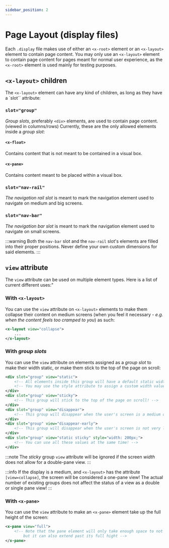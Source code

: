```yaml
---
sidebar_position: 2
---
```


# Page Layout (display files)

Each `.display` file makes use of either an `<x-root>` element or an `<x-layout>` element to contain page content.
You may only use an `<x-layout>` element to contain page content for pages meant for normal user experience, as
the `<x-root>` element is used mainly for testing purposes.

## `<x-layout>` children

The `<x-layout>` element can have any kind of children, as long as they have a `slot`` attribute:

### `slot="group"`

*Group slots*, preferably `<div>` elements, are used to contain page content. (viewed in columns/rows)
Currently, these are the only allowed elements inside a *group slot*:

#### `<x-float>`

Contains content that is not meant to be contained in a visual box.

#### `<x-pane>`

Contains content meant to be placed within a visual box.

### `slot="nav-rail"`

*The navigation rail slot* is meant to mark the navigation element used to navigate on medium and big screens.

### `slot="nav-bar"`

*The navigation bar slot* is meant to mark the navigation element used to navigate on small screens.

:::warning
Both the `nav-bar` slot and the `nav-rail` slot's elements are filled into their proper positions.
Never define your own custom dimensions for said elements.
:::

## `view` attribute

The `view` attribute can be used on multiple element types. Here is a list of current different uses:"

### With `<x-layout>`

You can use the `view` attribute on `<x-layout>` elements to make them collapse their content on medium screens
(when you feel it necessary - *e.g. when the content feels too cramped to you*) as such:

```xml
<x-layout view="collapse">
    ...
</x-layout>
```

### With *group slots*

You can use the `view` attribute on elements assigned as a *group slot* to make their width static, or make them stick
to the top of the page on scroll:

```xml
<div slot="group" view="static">
    <!-- All elements inside this group will have a default static width -->
    <!-- You may use the style attribute to assign a custom width value!  -->
</div>
<div slot="group" view="sticky">
    <!-- This group will stick to the top of the page on scroll! -->
</div>
<div slot="group" view="disappear">
    <!-- This group will disappear when the user's screen is a medium or smaller! -->
</div>
<div slot="group" view="disappear-early">
    <!-- This group will disappear when the user's screen is not very large! -->
</div>
<div slot="group" view="static sticky" style="width: 200px;">
    <!-- You can use all these values at the same time! -->
</div>
```

:::note
The *sticky* group `view` attribute will be ignored if the screen *width* does not allow for a double-pane view.
:::

:::info
If the display is a medium, and `<x-layout>` has the attribute `[view=collapse]`, the screen will be considered a one-pane view!
The actual number of existing groups does not affect the status of a view as a double or single pane view!
:::

### With `<x-pane>`

You can use the `view` attribute to make an `<x-pane>` element take up the full height of the screen:

```xml
<x-pane view="full">
    <!-- Note that the pane element will only take enough space to not ruin the "space area margin",
        but it can also extend past its full hight -->
</x-pane>
```
